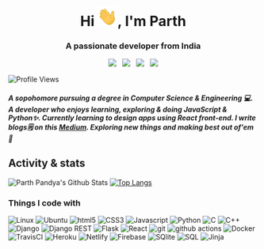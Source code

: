 <h1 align="center">Hi <img src="https://raw.githubusercontent.com/ABSphreak/ABSphreak/master/gifs/Hi.gif" width="40px" />, I'm Parth</h1>

<h3 align="center">A passionate developer from India</h3><p align='center'>
<a href="https://dev.to/parthpandyappp"><img height="30" src="https://github.com/stephenajulu/WaylonWalker/blob/main/icon/dev.png?raw=true"></a>&nbsp;&nbsp;
<a href="https://twitter.com/pandyaparthppp"><img height="30" src="https://github.com/stephenajulu/WaylonWalker/blob/main/icon/twitter.png?raw=true"></a>&nbsp;&nbsp;
<a href="https://www.instagram.com/parth_8_0_9_/"><img height="30" src="https://github.com/stephenajulu/WaylonWalker/blob/main/icon/instagram.jpg?raw=true"></a>&nbsp;&nbsp;
<a href="https://www.linkedin.com/in/parth-pandya-4215b0152//"><img height="30" src="https://github.com/stephenajulu/WaylonWalker/blob/main/icon/linkedin.png?raw=true"></a>
</p>

![Profile Views](https://komarev.com/ghpvc/?username=parthpandyappp)


#####  A sopohomore pursuing a degree in Computer Science & Engineering 💻. A developer who enjoys learning, exploring & doing JavaScript & Python✨. Currently learning to design apps using React front-end. I write blogs🗒️  on this [Medium](http://medium.com/@parthpandyappp). Exploring new things and making best out of'em :dizzy: 


## Activity & stats
![Parth Pandya's Github Stats](https://github-readme-stats.vercel.app/api?username=parthpandyappp&show_icons=true)
[![Top Langs](https://github-readme-stats.vercel.app/api/top-langs/?username=parthpandyappp&layout=compact)](https://github.com/parthpandyappp)


<h3>Things I code with</h3>
<p>
  <img alt="Linux" src="https://img.shields.io/badge/-Linux-6B7280?style=flat-square&logo=linux&logoColor=white" />
  <img alt="Ubuntu" src="https://img.shields.io/badge/-Ubuntu-6B7280?style=flat-square&logo=ubuntu&logoColor=white" />
  <img alt="html5" src="https://img.shields.io/badge/-HTML5-E34F26?style=flat-square&logo=html5&logoColor=white" />
  <img alt="CSS3" src="https://img.shields.io/badge/-CSS3-E34F26?style=flat-square&logo=css3&logoColor=white" />
  <img alt="Javascript" src="https://img.shields.io/badge/-Javascript-FBBF24?style=flat-square&logo=javascript&logoColor=white" />
  <img alt="Python" src="https://img.shields.io/badge/-Python-065F46?style=flat-square&logo=python&logoColor=white" />
  <img alt="C" src="https://img.shields.io/badge/-C-4F46E5?style=flat-square&logo=C&logoColor=white" />
  <img alt="C++" src="https://img.shields.io/badge/-C++-4F46E5?style=flat-square&logo=C&logoColor=white" />
  <img alt="Django" src="https://img.shields.io/badge/-Django-065F46?style=flat-square&logo=django&logoColor=white" />
  <img alt="Django REST" src="https://img.shields.io/badge/-Django REST-065F46?style=flat-square&logo=django&logoColor=white" />
  <img alt="Flask" src="https://img.shields.io/badge/-Flask-065F46?style=flat-square&logo=flask&logoColor=white" />
  <img alt="React" src="https://img.shields.io/badge/-React-45b8d8?style=flat-square&logo=react&logoColor=white" />
  <img alt="git" src="https://img.shields.io/badge/-Git-F05032?style=flat-square&logo=git&logoColor=white" />
  <img alt="github actions" src="https://img.shields.io/badge/-Github_Actions-2088FF?style=flat-square&logo=github-actions&logoColor=white" />
  <img alt="Docker" src="https://img.shields.io/badge/-Docker-46a2f1?style=flat-square&logo=docker&logoColor=white" />
  <img alt="TravisCI" src="https://img.shields.io/badge/-TravisCI-ECFDF5?style=flat-square&logo=travis&logoColor=white" />
  <img alt="Heroku" src="https://img.shields.io/badge/-Heroku-430098?style=flat-square&logo=heroku&logoColor=white" />
  <img alt="Netlify" src="https://img.shields.io/badge/-Netlify-92400E?style=flat-square&logo=netlify&logoColor=white" />
  <img alt="Firebase" src="https://img.shields.io/badge/-FIREBASE-FCD34D?style=flat-square&logo=firebase&logoColor=white" />
  <img alt="SQlite" src="https://img.shields.io/badge/-SQlite-8B5CF6?style=flat-square&logo=sqlite&logoColor=white" />
  <img alt="SQL" src="https://img.shields.io/badge/-SQL-D97706?style=flat-square&logo=mysql&logoColor=white" />
  <img alt="Jinja" src="https://img.shields.io/badge/-Jinja-EF4444?style=flat-square&logo=jinja&logoColor=white" />

<!--   <img alt="Google Cloud Platform" src="https://img.shields.io/badge/-Google_Cloud_Platform-1a73e8?style=flat-square&logo=google-cloud&logoColor=white" /> -->
<!--   <img alt="Styled Components" src="https://img.shields.io/badge/-Styled_Components-db7092?style=flat-square&logo=styled-components&logoColor=white" /> -->
<!--   <img alt="npm" src="https://img.shields.io/badge/-NPM-CB3837?style=flat-square&logo=npm&logoColor=white" /> -->
</p>
